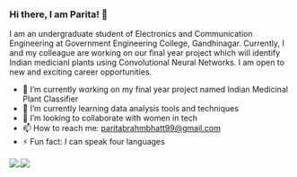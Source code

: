 ### Hi there, I am Parita! 👋

I am an undergraduate student of Electronics and Communication Engineering at Government Engineering College, Gandhinagar. Currently, I and my colleague are working on our final year project which will identify Indian medicianl plants using Convolutional Neural Networks. I am open to new and exciting career opportunities.

- 🔭 I’m currently working on my final year project named Indian Medicinal Plant Classifier
- 🌱 I’m currently learning data analysis tools and techniques
- 👯 I’m looking to collaborate with women in tech
- 📫  How to reach me: paritabrahmbhatt99@gmail.com
- ⚡ Fun fact: I can speak four languages

<a href="https://github.com/paritabrahmbhatt/paritabrahmbhatt">
  <img align="center" src="https://github-readme-stats.vercel.app/api/top-langs/?username=paritabrahmbhatt&title_color=ffffff&text_color=c9cacc&icon_color=2bbc8a&bg_color=1d1f21" />
<a href="https://github.com/paritabrahmbhatt/paritabrahmbhatt">
  <img align="center" src="https://github-readme-stats.paritabrahmbhatt.vercel.app/api/top-langs/?username=paritabrahmbhatt&layout=compact&theme=material-palenight" />

